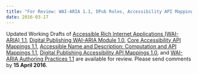 ```yaml
---
title: "For Review: WAI-ARIA 1.1, DPub Roles, Accessibility API Mappings, and Authoring Practices Working Drafts"
date: 2016-03-17
---
```

<p>Updated Working Drafts of <a href="http://www.w3.org/TR/2016/WD-wai-aria-1.1-20160317/">Accessible Rich Internet Applications (WAI-ARIA) 1.1</a>, <a href="http://www.w3.org/TR/2016/WD-dpub-aria-1.0-20160317/">Digital Publishing WAI-ARIA Module 1.0</a>, <a href="http://www.w3.org/TR/2016/WD-core-aam-1.1-20160317/">Core Accessibility API Mappings 1.1</a>, <a href="http://www.w3.org/TR/2016/WD-accname-aam-1.1-20160317/">Accessible Name and Description: Computation and API Mappings 1.1</a>, <a href="http://www.w3.org/TR/2016/WD-dpub-aam-1.0-20160317/">Digital Publishing Accessibility API Mappings 1.0</a>, and <a href="http://www.w3.org/TR/2016/WD-wai-aria-practices-1.1-20160317/">WAI-ARIA Authoring Practices 1.1</a> are available for review. Please send comments by <strong>15 April 2016</strong>.</p>